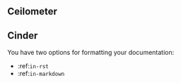 ## Ceilometer
## Cinder

You have two options for formatting your documentation:

* :ref:`in-rst`
* :ref:`in-markdown`
